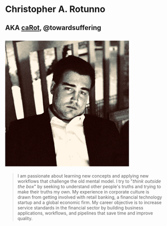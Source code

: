 # Christopher A. Rotunno
## AKA [caRot](https://carot.io/), @towardsuffering
![alt text](https://github.com/towardsuffering/csvs/blob/master/godfather_vibes.png)
---

> I am passionate about learning new concepts and applying new workflows that challenge the old mental model. I try to "𝘵𝘩𝘪𝘯𝘬 𝘰𝘶𝘵𝘴𝘪𝘥𝘦 𝘵𝘩𝘦 𝘣𝘰𝘹" by seeking to understand other people's truths and trying to make their truths my own. My experience in corporate culture is drawn from getting involved with retail banking, a financial technology startup and a global economic firm. My career objective is to increase service standards in the financial sector by building business applications, workflows, and pipelines that save time and improve quality.

<!---
towardsuffering/towardsuffering is a ✨ special ✨ repository because its `README.md` (this file) appears on your GitHub profile.
You can click the Preview link to take a look at your changes.
--->
